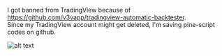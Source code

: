I got banned from TradingView because of https://github.com/v3vapp/tradingview-automatic-backtester.  
Since my TradingView account might get deleted, I'm saving pine-script codes on github.  
  
![alt text](https://github.com/v3vapp/storage/blob/main/pinescript-img.png)

